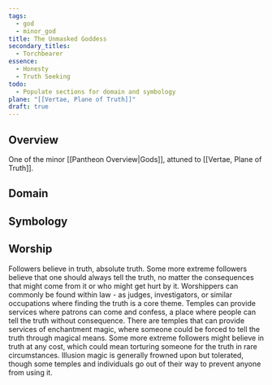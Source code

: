 ```yaml
---
tags:
  - god
  - minor_god
title: The Unmasked Goddess
secondary_titles:
  - Torchbearer
essence:
  - Honesty
  - Truth Seeking
todo:
  - Populate sections for domain and symbology
plane: "[[Vertae, Plane of Truth]]"
draft: true
---
```

## Overview
One of the minor [[Pantheon Overview|Gods]], attuned to [[Vertae, Plane of Truth]].
## Domain

## Symbology

## Worship
Followers believe in truth, absolute truth. Some more extreme followers believe that one should always tell the truth, no matter the consequences that might come from it or who might get hurt by it. Worshippers can commonly be found within law - as judges, investigators, or similar occupations where finding the truth is a core theme. Temples can provide services where patrons can come and confess, a place where people can tell the truth without consequence. There are temples that can provide services of enchantment magic, where someone could be forced to tell the truth through magical means. Some more extreme followers might believe in truth at any cost, which could mean torturing someone for the truth in rare circumstances. Illusion magic is generally frowned upon but tolerated, though some temples and individuals go out of their way to prevent anyone from using it.